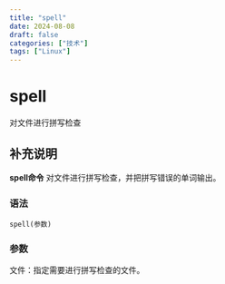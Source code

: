 ```yaml
---
title: "spell"
date: 2024-08-08
draft: false
categories: ["技术"]
tags: ["Linux"]
---
```

spell
===

对文件进行拼写检查

## 补充说明

**spell命令** 对文件进行拼写检查，并把拼写错误的单词输出。

###  语法

```shell
spell(参数)
```

###  参数

文件：指定需要进行拼写检查的文件。



